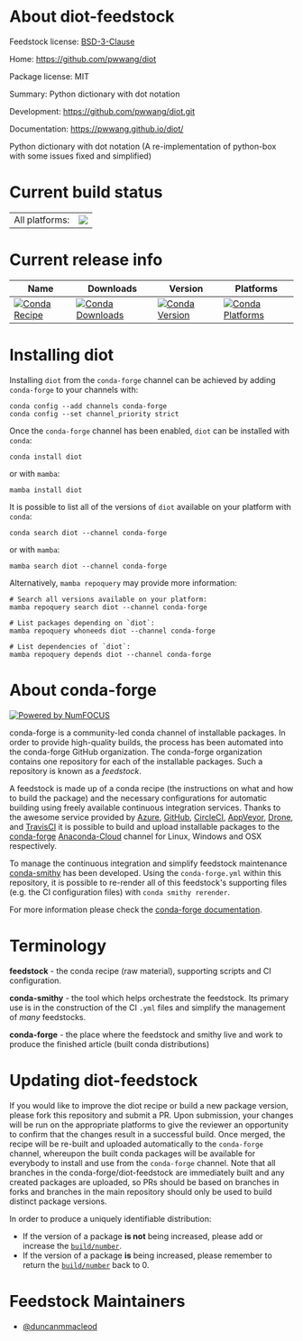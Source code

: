 About diot-feedstock
====================

Feedstock license: [BSD-3-Clause](https://github.com/conda-forge/diot-feedstock/blob/main/LICENSE.txt)

Home: https://github.com/pwwang/diot

Package license: MIT

Summary: Python dictionary with dot notation

Development: https://github.com/pwwang/diot.git

Documentation: https://pwwang.github.io/diot/

Python dictionary with dot notation (A re-implementation of
python-box with some issues fixed and simplified)


Current build status
====================


<table><tr><td>All platforms:</td>
    <td>
      <a href="https://dev.azure.com/conda-forge/feedstock-builds/_build/latest?definitionId=12843&branchName=main">
        <img src="https://dev.azure.com/conda-forge/feedstock-builds/_apis/build/status/diot-feedstock?branchName=main">
      </a>
    </td>
  </tr>
</table>

Current release info
====================

| Name | Downloads | Version | Platforms |
| --- | --- | --- | --- |
| [![Conda Recipe](https://img.shields.io/badge/recipe-diot-green.svg)](https://anaconda.org/conda-forge/diot) | [![Conda Downloads](https://img.shields.io/conda/dn/conda-forge/diot.svg)](https://anaconda.org/conda-forge/diot) | [![Conda Version](https://img.shields.io/conda/vn/conda-forge/diot.svg)](https://anaconda.org/conda-forge/diot) | [![Conda Platforms](https://img.shields.io/conda/pn/conda-forge/diot.svg)](https://anaconda.org/conda-forge/diot) |

Installing diot
===============

Installing `diot` from the `conda-forge` channel can be achieved by adding `conda-forge` to your channels with:

```
conda config --add channels conda-forge
conda config --set channel_priority strict
```

Once the `conda-forge` channel has been enabled, `diot` can be installed with `conda`:

```
conda install diot
```

or with `mamba`:

```
mamba install diot
```

It is possible to list all of the versions of `diot` available on your platform with `conda`:

```
conda search diot --channel conda-forge
```

or with `mamba`:

```
mamba search diot --channel conda-forge
```

Alternatively, `mamba repoquery` may provide more information:

```
# Search all versions available on your platform:
mamba repoquery search diot --channel conda-forge

# List packages depending on `diot`:
mamba repoquery whoneeds diot --channel conda-forge

# List dependencies of `diot`:
mamba repoquery depends diot --channel conda-forge
```


About conda-forge
=================

[![Powered by
NumFOCUS](https://img.shields.io/badge/powered%20by-NumFOCUS-orange.svg?style=flat&colorA=E1523D&colorB=007D8A)](https://numfocus.org)

conda-forge is a community-led conda channel of installable packages.
In order to provide high-quality builds, the process has been automated into the
conda-forge GitHub organization. The conda-forge organization contains one repository
for each of the installable packages. Such a repository is known as a *feedstock*.

A feedstock is made up of a conda recipe (the instructions on what and how to build
the package) and the necessary configurations for automatic building using freely
available continuous integration services. Thanks to the awesome service provided by
[Azure](https://azure.microsoft.com/en-us/services/devops/), [GitHub](https://github.com/),
[CircleCI](https://circleci.com/), [AppVeyor](https://www.appveyor.com/),
[Drone](https://cloud.drone.io/welcome), and [TravisCI](https://travis-ci.com/)
it is possible to build and upload installable packages to the
[conda-forge](https://anaconda.org/conda-forge) [Anaconda-Cloud](https://anaconda.org/)
channel for Linux, Windows and OSX respectively.

To manage the continuous integration and simplify feedstock maintenance
[conda-smithy](https://github.com/conda-forge/conda-smithy) has been developed.
Using the ``conda-forge.yml`` within this repository, it is possible to re-render all of
this feedstock's supporting files (e.g. the CI configuration files) with ``conda smithy rerender``.

For more information please check the [conda-forge documentation](https://conda-forge.org/docs/).

Terminology
===========

**feedstock** - the conda recipe (raw material), supporting scripts and CI configuration.

**conda-smithy** - the tool which helps orchestrate the feedstock.
                   Its primary use is in the construction of the CI ``.yml`` files
                   and simplify the management of *many* feedstocks.

**conda-forge** - the place where the feedstock and smithy live and work to
                  produce the finished article (built conda distributions)


Updating diot-feedstock
=======================

If you would like to improve the diot recipe or build a new
package version, please fork this repository and submit a PR. Upon submission,
your changes will be run on the appropriate platforms to give the reviewer an
opportunity to confirm that the changes result in a successful build. Once
merged, the recipe will be re-built and uploaded automatically to the
`conda-forge` channel, whereupon the built conda packages will be available for
everybody to install and use from the `conda-forge` channel.
Note that all branches in the conda-forge/diot-feedstock are
immediately built and any created packages are uploaded, so PRs should be based
on branches in forks and branches in the main repository should only be used to
build distinct package versions.

In order to produce a uniquely identifiable distribution:
 * If the version of a package **is not** being increased, please add or increase
   the [``build/number``](https://docs.conda.io/projects/conda-build/en/latest/resources/define-metadata.html#build-number-and-string).
 * If the version of a package **is** being increased, please remember to return
   the [``build/number``](https://docs.conda.io/projects/conda-build/en/latest/resources/define-metadata.html#build-number-and-string)
   back to 0.

Feedstock Maintainers
=====================

* [@duncanmmacleod](https://github.com/duncanmmacleod/)

